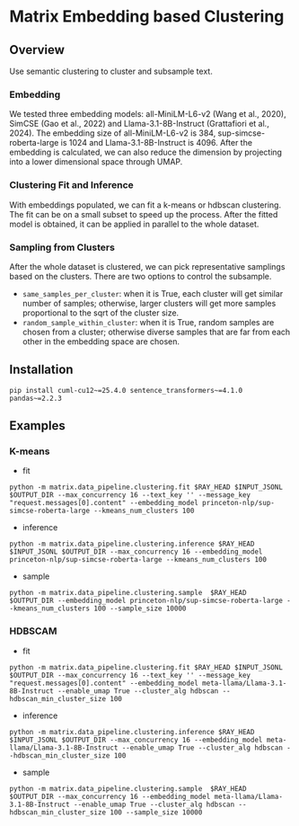 # Matrix Embedding based Clustering

## Overview

Use semantic clustering to cluster and subsample text.

### Embedding
We tested three embedding models: all-MiniLM-L6-v2 (Wang et al., 2020), SimCSE (Gao et al., 2022) and Llama-3.1-8B-Instruct (Grattafiori et al., 2024). The embedding size of all-MiniLM-L6-v2 is 384, sup-simcse-roberta-large is 1024 and Llama-3.1-8B-Instruct is 4096. After the embedding is calculated, we can also reduce the dimension by projecting into a lower dimensional space through UMAP.

### Clustering Fit and Inference

With embeddings populated, we can fit a k-means or hdbscan clustering. The fit can be on a small subset to speed up the process. After the fitted model is obtained, it can be applied in parallel to the whole dataset.

### Sampling from Clusters

After the whole dataset is clustered, we can pick representative samplings based on the clusters. There are two options to control the subsample.
- `same_samples_per_cluster`: when it is True, each cluster will get similar number of samples; otherwise, larger clusters will get more samples proportional to the sqrt of the cluster size.
- `random_sample_within_cluster`: when it is True, random samples are chosen from a cluster; otherwise diverse samples that are far from each other in the embedding space are chosen.


## Installation
```
pip install cuml-cu12~=25.4.0 sentence_transformers~=4.1.0 pandas~=2.2.3
```

## Examples

### K-means
- fit
```
python -m matrix.data_pipeline.clustering.fit $RAY_HEAD $INPUT_JSONL $OUTPUT_DIR --max_concurrency 16 --text_key '' --message_key "request.messages[0].content" --embedding_model princeton-nlp/sup-simcse-roberta-large --kmeans_num_clusters 100
```
- inference
```
python -m matrix.data_pipeline.clustering.inference $RAY_HEAD $INPUT_JSONL $OUTPUT_DIR --max_concurrency 16 --embedding_model princeton-nlp/sup-simcse-roberta-large --kmeans_num_clusters 100 
```

- sample
```
python -m matrix.data_pipeline.clustering.sample  $RAY_HEAD $OUTPUT_DIR --embedding_model princeton-nlp/sup-simcse-roberta-large --kmeans_num_clusters 100 --sample_size 10000
```

### HDBSCAM
- fit
```
python -m matrix.data_pipeline.clustering.fit $RAY_HEAD $INPUT_JSONL $OUTPUT_DIR --max_concurrency 16 --text_key '' --message_key "request.messages[0].content" --embedding_model meta-llama/Llama-3.1-8B-Instruct --enable_umap True --cluster_alg hdbscan --hdbscan_min_cluster_size 100
```

- inference
```
python -m matrix.data_pipeline.clustering.inference $RAY_HEAD $INPUT_JSONL $OUTPUT_DIR --max_concurrency 16 --embedding_model meta-llama/Llama-3.1-8B-Instruct --enable_umap True --cluster_alg hdbscan --hdbscan_min_cluster_size 100
```

- sample
```
python -m matrix.data_pipeline.clustering.sample  $RAY_HEAD $OUTPUT_DIR --max_concurrency 16 --embedding_model meta-llama/Llama-3.1-8B-Instruct --enable_umap True --cluster_alg hdbscan --hdbscan_min_cluster_size 100 --sample_size 10000
```